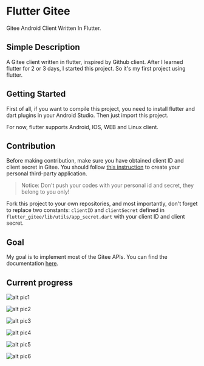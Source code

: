 # Flutter Gitee

Gitee Android Client Written In Flutter.

## Simple Description

A Gitee client written in flutter, inspired by Github client. After I learned flutter for 2 or 3 days, I started this project. So it's my first project using flutter.

## Getting Started

First of all, if you want to compile this project, you need to install flutter and dart plugins in your Android Studio. Then just import this project. 

For now, flutter supports Android, IOS, WEB and Linux client.

## Contribution

Before making contribution, make sure you have obtained client ID and client secret in Gitee. You should follow [this instruction](https://gitee.com/api/v5/oauth_doc#/list-item-3) to create your personal third-party application.

> Notice: Don't push your codes with your personal id and secret, they belong to you only!

Fork this project to your own repositories, and most importantly, don't forget to replace two constants: `clientID` and `clientSecret` defined in `flutter_gitee/lib/utils/app_secret.dart` with your client ID and client secret.  

## Goal

My goal is to implement most of the Gitee APIs. You can find the documentation [here](https://gitee.com/api/v5/swagger).

## Current progress

![alt pic1](raw/pic1.jpg)

![alt pic2](raw/pic2.jpg)

![alt pic3](raw/pic3.jpg)

![alt pic4](raw/pic4.jpg)

![alt pic5](raw/pic5.jpg)

![alt pic6](raw/pic6.jpg)